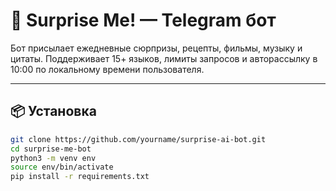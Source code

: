 # 🤖 Surprise Me! — Telegram бот

Бот присылает ежедневные сюрпризы, рецепты, фильмы, музыку и цитаты.
Поддерживает 15+ языков, лимиты запросов и авторассылку в 10:00 по локальному времени пользователя.

---

## 📦 Установка

```bash
git clone https://github.com/yourname/surprise-ai-bot.git
cd surprise-me-bot
python3 -m venv env
source env/bin/activate
pip install -r requirements.txt
